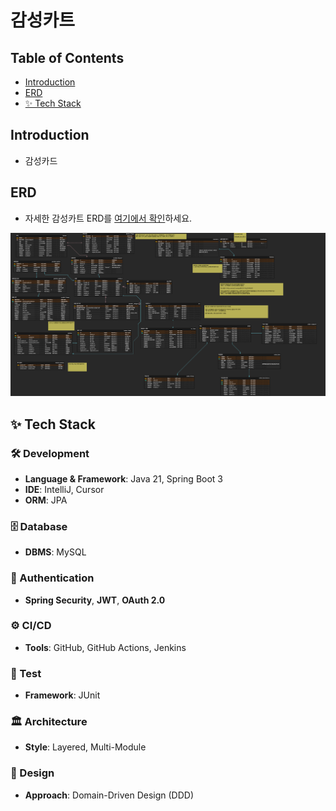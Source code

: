 # 감성카트

## Table of Contents

- [Introduction](#introduction)
- [ERD](#erd)
- [✨ Tech Stack](#-tech-stack)

## Introduction

- 감성카드

## ERD

- 자세한 감성카트 ERD를 [여기에서 확인](https://www.erdcloud.com/d/MkAMBKwMiAy57xxQZ)하세요.

![erd.png](.github/erd.png)

## ✨ Tech Stack

### 🛠️ Development

- **Language & Framework**: Java 21, Spring Boot 3
- **IDE**: IntelliJ, Cursor
- **ORM**: JPA

### 🗄️ Database

- **DBMS**: MySQL

### 🔐 Authentication

- **Spring Security**, **JWT**, **OAuth 2.0**

### ⚙️ CI/CD

- **Tools**: GitHub, GitHub Actions, Jenkins

### 🧪 Test

- **Framework**: JUnit

### 🏛️ Architecture

- **Style**: Layered, Multi-Module

### 🎨 Design

- **Approach**: Domain-Driven Design (DDD)



